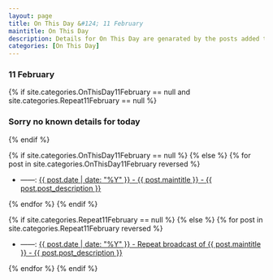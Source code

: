 ```yaml
---
layout: page
title: On This Day &#124; 11 February
maintitle: On This Day
description: Details for On This Day are genarated by the posts added to the website so the content is subject to changes/updates over time.
categories: [On This Day]
---
```


<h3>11 February</h3>

{% if site.categories.OnThisDay11February == null and site.categories.Repeat11February == null %}
  <h3>Sorry no known details for today</h3>
{% endif %}

{% if site.categories.OnThisDay11February == null %}
{% else %}
{% for post in site.categories.OnThisDay11February reversed %}
<ul>
<li> ——: <a href="{{ post.url }}">{{ post.date | date: "%Y" }} - {{ post.maintitle }} - {{ post.post_description }}</a></li>
</ul>
{% endfor %}
{% endif %}

{% if site.categories.Repeat11February == null %}
{% else %}
{% for post in site.categories.Repeat11February reversed %}
<ul>
<li> ——: <a href="{{ post.url }}">{{ post.date | date: "%Y" }} - Repeat broadcast of {{ post.maintitle }} - {{ post.post_description }}</a></li>
</ul>
{% endfor %}
{% endif %}
